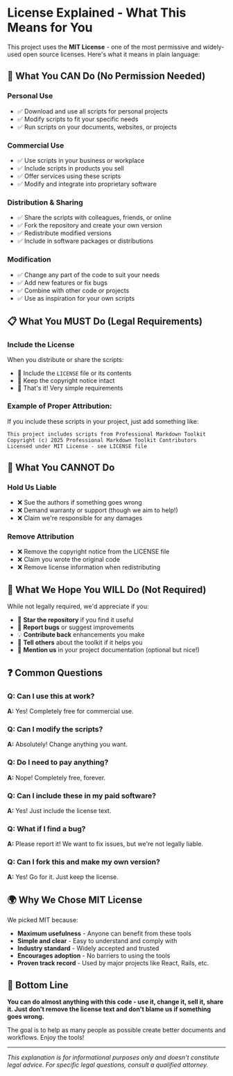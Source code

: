 # License Explained - What This Means for You

This project uses the **MIT License** - one of the most permissive and widely-used open source licenses. Here's what it means in plain language:

## 🎉 What You CAN Do (No Permission Needed)

### **Personal Use**
- ✅ Download and use all scripts for personal projects
- ✅ Modify scripts to fit your specific needs
- ✅ Run scripts on your documents, websites, or projects

### **Commercial Use** 
- ✅ Use scripts in your business or workplace
- ✅ Include scripts in products you sell
- ✅ Offer services using these scripts
- ✅ Modify and integrate into proprietary software

### **Distribution & Sharing**
- ✅ Share the scripts with colleagues, friends, or online
- ✅ Fork the repository and create your own version
- ✅ Redistribute modified versions
- ✅ Include in software packages or distributions

### **Modification**
- ✅ Change any part of the code to suit your needs
- ✅ Add new features or fix bugs
- ✅ Combine with other code or projects
- ✅ Use as inspiration for your own scripts

## 📋 What You MUST Do (Legal Requirements)

### **Include the License**
When you distribute or share the scripts:
- 📄 Include the `LICENSE` file or its contents
- 📄 Keep the copyright notice intact
- 📄 That's it! Very simple requirements

### **Example of Proper Attribution:**
If you include these scripts in your project, just add something like:
```
This project includes scripts from Professional Markdown Toolkit
Copyright (c) 2025 Professional Markdown Toolkit Contributors
Licensed under MIT License - see LICENSE file
```

## 🚫 What You CANNOT Do

### **Hold Us Liable**
- ❌ Sue the authors if something goes wrong
- ❌ Demand warranty or support (though we aim to help!)
- ❌ Claim we're responsible for any damages

### **Remove Attribution**
- ❌ Remove the copyright notice from the LICENSE file
- ❌ Claim you wrote the original code
- ❌ Remove license information when redistributing

## 🤝 What We Hope You WILL Do (Not Required)

While not legally required, we'd appreciate if you:
- 🌟 **Star the repository** if you find it useful
- 🐛 **Report bugs** or suggest improvements
- 💡 **Contribute back** enhancements you make
- 📢 **Tell others** about the toolkit if it helps you
- 🙏 **Mention us** in your project documentation (optional but nice!)

## ❓ Common Questions

### **Q: Can I use this at work?**
**A:** Yes! Completely free for commercial use.

### **Q: Can I modify the scripts?**
**A:** Absolutely! Change anything you want.

### **Q: Do I need to pay anything?**
**A:** Nope! Completely free, forever.

### **Q: Can I include these in my paid software?**
**A:** Yes! Just include the license text.

### **Q: What if I find a bug?**
**A:** Please report it! We want to fix issues, but we're not legally liable.

### **Q: Can I fork this and make my own version?**
**A:** Yes! Go for it. Just keep the license.

## 🌍 Why We Chose MIT License

We picked MIT because:
- **Maximum usefulness** - Anyone can benefit from these tools
- **Simple and clear** - Easy to understand and comply with
- **Industry standard** - Widely accepted and trusted
- **Encourages adoption** - No barriers to using the tools
- **Proven track record** - Used by major projects like React, Rails, etc.

## 🎯 Bottom Line

**You can do almost anything with this code - use it, change it, sell it, share it. Just don't remove the license text and don't blame us if something goes wrong.**

The goal is to help as many people as possible create better documents and workflows. Enjoy the tools!

---

*This explanation is for informational purposes only and doesn't constitute legal advice. For specific legal questions, consult a qualified attorney.* 